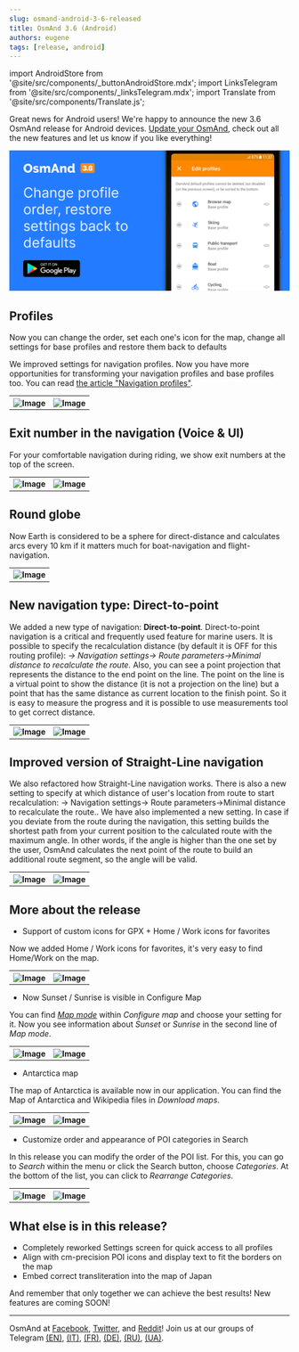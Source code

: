 ```yaml
---
slug: osmand-android-3-6-released
title: OsmAnd 3.6 (Android)
authors: eugene
tags: [release, android]
---
```

import AndroidStore from '@site/src/components/_buttonAndroidStore.mdx';
import LinksTelegram from '@site/src/components/_linksTelegram.mdx';
import Translate from '@site/src/components/Translate.js';


Great news for Android users!
We're happy to announce the new 3.6 OsmAnd release for Android devices.
<a href="https://play.google.com/store/apps/details?id=net.osmand">Update your OsmAnd</a>, check out all the new features and let us know if you like everything!

![Release android 3-60](./1.png)

<!--truncate-->


## Profiles

Now you can change the order, set each one's icon for the map, change all settings for base profiles and restore them back to defaults

We improved settings for navigation profiles. Now you have more opportunities for transforming your navigation profiles and base profiles too. You can read <a href="https://osmand.net/features/navigation-profiles">the article "Navigation profiles"</a>.


<table class="blogimage">
  <tr>
    <th><img src={require('./prof2a.jpg').default} alt="Image"/></th>
    <th><img src={require('./prof10.jpg').default} alt="Image"/></th>
      </tr>
</table> 


## Exit number in the navigation (Voice & UI)

For your comfortable navigation during riding, we show exit numbers at the top of the screen.

<table class="blogimage">
  <tr>
    <th><img src={require('./2.jpg').default} alt="Image"/></th>
    <th><img src={require('./3.jpg').default} alt="Image"/></th>
      </tr>
</table> 

## Round globe

Now Earth is considered to be a sphere for direct-distance and calculates arcs every 10 km if it matters much for boat-navigation and flight-navigation.

<table class="blogimage">
  <tr>
    <th><img src={require('./14.jpg').default} alt="Image"/></th>
      </tr>
</table> 

## New navigation type: Direct-to-point

We added a new type of navigation: **Direct-to-point**. Direct-to-point navigation is a critical and frequently used feature for marine users.
It is possible to specify the recalculation distance (by default it is OFF for this routing profile): *<Translate android="yes" id="configure_profile" />-> Navigation settings-> Route parameters->Minimal distance to recalculate the route.*
Also, you can see a point projection that represents the distance to the end point on the line. The point on the line is a virtual point to show the distance (it is not a projection on the line) but a point that has the same distance as current location to the finish point.
So it is easy to measure the progress and it is possible to use measurements tool to get correct distance.

<table class="blogimage">
  <tr>
    <th><img src={require('./12.jpg').default} alt="Image"/></th>
    <th><img src={require('./13.png').default} alt="Image"/></th>
      </tr>
</table> 

## Improved version of Straight-Line navigation

We also refactored how Straight-Line navigation works.
There is also a new setting to specify at which distance of user's location from route to start recalculation: <Translate android="yes" id="configure_profile" />-> Navigation settings-> Route parameters->Minimal distance to recalculate the route..
We have also implemented a new setting. In case if you deviate from the route during the navigation, this setting builds the shortest path from your current position to the calculated route with the maximum angle.
In other words, if the angle is higher than the one set by the user, OsmAnd calculates the next point of the route to build an additional route segment, so the angle will be valid.

<table class="blogimage">
  <tr>
    <th><img src={require('./16.jpg').default} alt="Image"/></th>
    <th><img src={require('./15.jpg').default} alt="Image"/></th>
      </tr>
</table> 

## More about the release

* Support of custom icons for GPX + Home / Work icons for favorites

Now we added Home / Work icons for favorites, it's very easy to find Home/Work on the map.

<table class="blogimage">
  <tr>
    <th><img src={require('./4.jpg').default} alt="Image"/></th>
    <th><img src={require('./5.jpg').default} alt="Image"/></th>
      </tr>
</table> 

* Now Sunset / Sunrise is visible in Configure Map

You can find <a href="https://osmand.net/features/map-viewing#Customize_map_Android">*Map mode*</a> within *Configure map* and choose your setting for it.
Now you see information about *Sunset* or *Sunrise* in the second line of *Map mode*.

<table class="blogimage">
  <tr>
    <th><img src={require('./6.jpg').default} alt="Image"/></th>
    <th><img src={require('./7.jpg').default} alt="Image"/></th>
      </tr>
</table> 

* Antarctica map

The map of Antarctica is available now in our application. You can find the Map of Antarctica and Wikipedia files in *Download maps*.

<table class="blogimage">
  <tr>
    <th><img src={require('./8.jpg').default} alt="Image"/></th>
    <th><img src={require('./9.jpg').default} alt="Image"/></th>
      </tr>
</table> 

* Customize order and appearance of POI categories in Search

In this release you can modify the order of the POI list. For this, you can go to *Search* within the menu or click the Search button, choose *Categories*. At the bottom of the list, you can click to *Rearrange Categories*.

<table class="blogimage">
  <tr>
    <th><img src={require('./10.jpg').default} alt="Image"/></th>
    <th><img src={require('./11.jpg').default} alt="Image"/></th>
      </tr>
</table> 


## What else is in this release?

* Completely reworked Settings screen for quick access to all profiles
* Align with cm-precision POI icons and display text to fit the borders on the map
* Embed correct transliteration into the map of Japan


And remember that only together we can achieve the best results!
New features are coming SOON!


____________________________ 

OsmAnd at <a href="https://www.facebook.com/osmandapp/">Facebook</a>, <a href="https://www.twitter.com/osmandapp/">Twitter</a>, and <a href="https://www.reddit.com/r/OsmAnd/">Reddit</a>!
Join us at our groups of Telegram <a href="https://t.me/OsmAndMaps">(EN)</a>, <a href="https://t.me/itosmand">(IT)</a>,  <a href="https://t.me/frosmand">(FR)</a>, <a href="https://t.me/deosmand">(DE)</a>, <a href="https://t.me/ruosmand">(RU)</a>, <a href="https://t.me/uaosmand">(UA)</a>.



<LinksTelegram/>
<AndroidStore/>